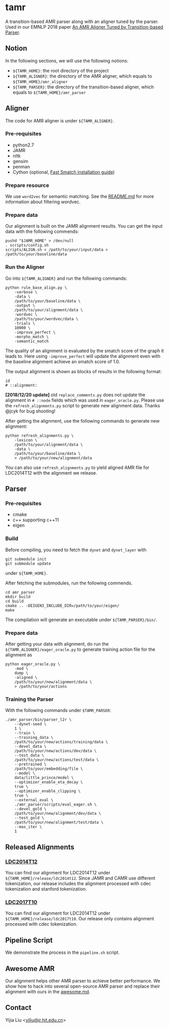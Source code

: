 tamr
====

A transition-based AMR parser along with an aligner tuned by the parser.
Used in our EMNLP 2018 paper [An AMR Aligner Tuned by Transition-based Parser](https://arxiv.org/pdf/1810.03541.pdf).


## Notion

In the following sections, we will use the following notions:

- `${TAMR_HOME}`: the root directory of the project
- `${TAMR_ALIGNER}`: the directory of the AMR aligner, which equals
 to `${TAMR_HOME}/amr_aligner`
- `${TAMR_PARSER}`: the directory of the transition-based aligner, which equals
 to `${TAMR_HOME}/amr_parser`
 
## Aligner

The code for AMR aligner is under `${TAMR_ALIGNER}`.

### Pre-requisites

- python2.7
- JAMR
- nltk
- gensim
- penman
- Cython (optional, [Fast Smatch installation guide](https://github.com/LeonardoEmili/tamr/blob/master/amr_aligner/smatch/README.md))

### Prepare resource
We use `word2vec` for semantic matching. See the [README.md](https://github.com/Oneplus/tamr/tree/master/amr_aligner/resources/word2vec)
for more information about filtering wordvec.

### Prepare data
Our alignment is built on the JAMR alignment results.
You can get the input data with the following commends:
```
pushd "$JAMR_HOME" > /dev/null
. scripts/config.sh
scripts/ALIGN.sh < /path/to/your/input/data > /path/to/your/baseline/data
```

### Run the Aligner
Go into `${TAMR_ALIGNER}` and run the following commands:

```
python rule_base_align.py \
    -verbose \
    -data \
    /path/to/your/baseline/data \
    -output \
    /path/to/your/alignment/data \
    -wordvec \
    /path/to/your/wordvec/data \
    -trials \
    10000 \
    -improve_perfect \
    -morpho_match \
    -semantic_match
```

The quality of an alignment is evaluated by the smatch
score of the graph
it leads to. Here using `-improve_perfect` will
update the alignment even with the baseline alignment
achieve an smatch score of 1.0.

The output alignment is shown as blocks of results in the following format:
```
id
# ::alignment:
```

**[2018/12/20 update]** old `replace_comments.py`
does not update the alignment in `# ::node` fields
which was used in `eager_oracle.py`. Please use the
`refresh_alignments.py` script to generate new alignment data.
Thanks @jcyk for bug shooting!

After getting the alignment, use the following commands to generate
new alignment:
```
python refresh_alignments.py \
    -lexicon \
    /path/to/your/alignment/data \
    -data \
    /path/to/your/baseline/data \
    > /path/to/your/new/alignment/data
```

You can also use `refresh_alignments.py` to yield aligned AMR file
for LDC2014T12 with the alignment we release.

## Parser

### Pre-requisites

- cmake
- c++ supporting c++11
- eigen

### Build

Before compiling, you need to fetch the `dynet` and `dynet_layer` with
```
git submodule init
git submodule update
```
under `${TAMR_HOME}`.

After fetching the submodules, run the following commends.

```
cd amr_parser
mkdir build
cd build
cmake .. -DEIGEN3_INCLUDE_DIR=/path/to/your/eigen/
make
```

The compilation will generate an executable under `${TAMR_PARSER}/bin/`.

### Prepare data

After getting your data with alignment,
do run the `${TAMR_ALIGNER}/eager_oracle.py`
to generate training action file for the alignment as
```
python eager_oracle.py \
    -mod \
    dump \
    -aligned \
    /path/to/your/new/alignment/data \
    > /path/to/your/actions
```

### Training the Parser
With the following commands under `$TAMR_PARSER`:
```
./amr_parser/bin/parser_l2r \
    --dynet-seed \
    1 \
    --train \
    --training_data \
    /path/to/your/new/actions/training/data \
    --devel_data \
    /path/to/your/new/actions/dev/data \
    --test_data \
    /path/to/your/new/actions/test/data \
    --pretrained \
    /path/to/your/embedding/file \
    --model \
    data/little_prince/model \
    --optimizer_enable_eta_decay \
    true \
    --optimizer_enable_clipping \
    true \
    --external_eval \
    ./amr_parser/scripts/eval_eager.sh \
    --devel_gold \
    /path/to/your/new/alignment/dev/data \
    --test_gold \
    /path/to/your/new/alignment/test/data \
    --max_iter \
    1
```

## Released Alignments
 
### [LDC2014T12](https://catalog.ldc.upenn.edu/LDC2014T12)

You can find our alignment for LDC2014T12 under `${TAMR_HOME}/release/ldc2014t12`.
Since JAMR and CAMR use different tokenization, our release includes
the alignment processed with cdec tokenization and stanford tokenization.

### [LDC2017T10](https://catalog.ldc.upenn.edu/LDC2017T10)

You can find our alignment for LDC2014T12 under `${TAMR_HOME}/release/ldc2017t10`.
Our release only contains alignment processed with cdec tokenization.

## Pipeline Script

We demonstrate the process in the `pipeline.sh` script.

## Awesome AMR

Our alignment helps other AMR parser to achieve better performance.
We show how to hack into several open-source AMR parser and replace
their alignment with ours in the [awesome.md](https://github.com/Oneplus/tamr/blob/master/awesome.md).

## Contact

Yijia Liu <<yjliu@ir.hit.edu.cn>>
